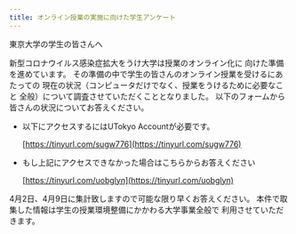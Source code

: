 ```yaml
---
title: オンライン授業の実施に向けた学生アンケート
---
```


東京大学の学生の皆さんへ

新型コロナウイルス感染症拡大をうけ大学は授業のオンライン化に
向けた準備を進めています。
その準備の中で学生の皆さんのオンライン授業を受けるにあたっての
現在の状況（コンピュータだけでなく、授業をうけるために必要なこと
全般）について調査させていただくこととなりました。
以下のフォームから皆さんの状況についてお答えください。
* 以下にアクセスするにはUTokyo Accountが必要です。

  [https://tinyurl.com/sugw776](https://tinyurl.com/sugw776)

* もし上記にアクセスできなかった場合はこちらからお答えください

  [https://tinyurl.com/uobglyn](https://tinyurl.com/uobglyn)
    
4月2日、4月9日に集計致しますので可能な限り早くお答えください。
本件で取集した情報は学生の授業環境整備にかかわる大学事業全般で
利用させていただきます。